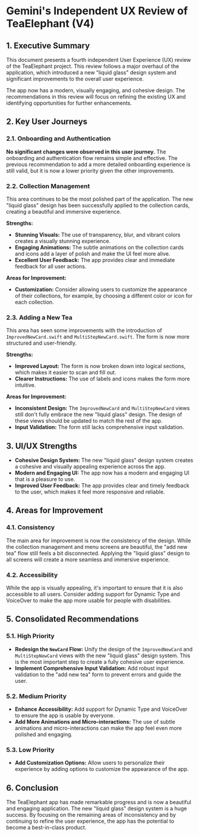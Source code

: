 # Gemini's Independent UX Review of TeaElephant (V4)

## 1. Executive Summary

This document presents a fourth independent User Experience (UX) review of the TeaElephant project. This review follows a major overhaul of the application, which introduced a new "liquid glass" design system and significant improvements to the overall user experience.

The app now has a modern, visually engaging, and cohesive design. The recommendations in this review will focus on refining the existing UX and identifying opportunities for further enhancements.

## 2. Key User Journeys

### 2.1. Onboarding and Authentication

**No significant changes were observed in this user journey.** The onboarding and authentication flow remains simple and effective. The previous recommendation to add a more detailed onboarding experience is still valid, but it is now a lower priority given the other improvements.

### 2.2. Collection Management

This area continues to be the most polished part of the application. The new "liquid glass" design has been successfully applied to the collection cards, creating a beautiful and immersive experience.

**Strengths:**

*   **Stunning Visuals:** The use of transparency, blur, and vibrant colors creates a visually stunning experience.
*   **Engaging Animations:** The subtle animations on the collection cards and icons add a layer of polish and make the UI feel more alive.
*   **Excellent User Feedback:** The app provides clear and immediate feedback for all user actions.

**Areas for Improvement:**

*   **Customization:** Consider allowing users to customize the appearance of their collections, for example, by choosing a different color or icon for each collection.

### 2.3. Adding a New Tea

This area has seen some improvements with the introduction of `ImprovedNewCard.swift` and `MultiStepNewCard.swift`. The form is now more structured and user-friendly.

**Strengths:**

*   **Improved Layout:** The form is now broken down into logical sections, which makes it easier to scan and fill out.
*   **Clearer Instructions:** The use of labels and icons makes the form more intuitive.

**Areas for Improvement:**

*   **Inconsistent Design:** The `ImprovedNewCard` and `MultiStepNewCard` views still don't fully embrace the new "liquid glass" design. The design of these views should be updated to match the rest of the app.
*   **Input Validation:** The form still lacks comprehensive input validation.

## 3. UI/UX Strengths

*   **Cohesive Design System:** The new "liquid glass" design system creates a cohesive and visually appealing experience across the app.
*   **Modern and Engaging UI:** The app now has a modern and engaging UI that is a pleasure to use.
*   **Improved User Feedback:** The app provides clear and timely feedback to the user, which makes it feel more responsive and reliable.

## 4. Areas for Improvement

### 4.1. Consistency

The main area for improvement is now the consistency of the design. While the collection management and menu screens are beautiful, the "add new tea" flow still feels a bit disconnected. Applying the "liquid glass" design to all screens will create a more seamless and immersive experience.

### 4.2. Accessibility

While the app is visually appealing, it's important to ensure that it is also accessible to all users. Consider adding support for Dynamic Type and VoiceOver to make the app more usable for people with disabilities.

## 5. Consolidated Recommendations

### 5.1. High Priority

*   **Redesign the `NewCard` Flow:** Unify the design of the `ImprovedNewCard` and `MultiStepNewCard` views with the new "liquid glass" design system. This is the most important step to create a fully cohesive user experience.
*   **Implement Comprehensive Input Validation:** Add robust input validation to the "add new tea" form to prevent errors and guide the user.

### 5.2. Medium Priority

*   **Enhance Accessibility:** Add support for Dynamic Type and VoiceOver to ensure the app is usable by everyone.
*   **Add More Animations and Micro-interactions:** The use of subtle animations and micro-interactions can make the app feel even more polished and engaging.

### 5.3. Low Priority

*   **Add Customization Options:** Allow users to personalize their experience by adding options to customize the appearance of the app.

## 6. Conclusion

The TeaElephant app has made remarkable progress and is now a beautiful and engaging application. The new "liquid glass" design system is a huge success. By focusing on the remaining areas of inconsistency and by continuing to refine the user experience, the app has the potential to become a best-in-class product.
